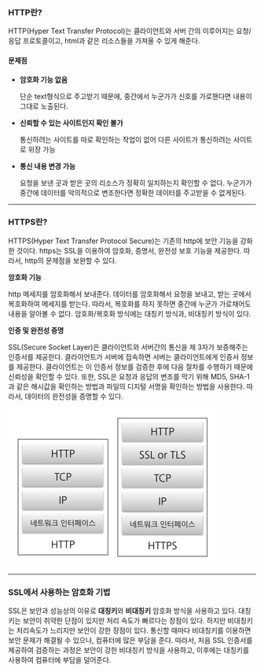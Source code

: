 ### HTTP란?

HTTP(Hyper Text Transfer Protocol)는 클라이언트와 서버 간의 이루어지는 요청/응답 프로토콜이고, html과 같은 리소스들을 가져올 수 있게 해준다.



#### 문제점

- **암호화 기능 없음**

  단순 text형식으로 주고받기 때문에, 중간에서 누군가가 신호를 가로챈다면 내용이 그대로 노출된다.

- **신뢰할 수 있는 사이트인지 확인 불가**

  통신하려는 사이트를 따로 확인하는 작업이 없어 다른 사이트가 통신하려는 사이트로 위장 가능

- **통신 내용 변경 가능**

  요청을 보낸 곳과 받은 곳의 리소스가 정확히 일치하는지 확인할 수 없다. 누군가가 중간에 데이터를 악의적으로 변조한다면 정확한 데이터를 주고받을 수 없게된다.



---

### HTTPS란?

HTTPS(Hyper Text Transfer Protocol Secure)는 기존의 http에 보안 기능을 강화한 것이다. https는 SSL을 이용하여 암호화, 증명서, 완전성 보호 기능을 제공한다. 따라서, http의 문제점을 보완할 수 있다.

 

**암호화 기능**

http 메세지를 암호화해서 보내준다. 데이터를 암호화해서 요청을 보내고, 받는 곳에서 복호화하여 메세지를 받는다. 따라서, 복호화를 하지 못하면 중간에 누군가 가로채어도 내용을 알아볼 수 없다. 암호화/복호화 방식에는 대칭키 방식과, 비대칭키 방식이 있다.

 

**인증 및 완전성 증명**

SSL(Secure Socket Layer)은 클라이언트와 서버간의 통신을 제 3자가 보증해주는 인증서를 제공한다. 클라이언트가 서버에 접속하면 서버는 클라이언트에게 인증서 정보를 제공한다. 클라이언트는 이 인증서 정보를 검증한 후에 다음 절차를 수행하기 때문에 신뢰성을 확인할 수 있다. 또한, SSL은 요청과 응답의 변조를 막기 위해 MD5, SHA-1과 같은 해시값을 확인하는 방법과 파일의 디지털 서명을 확인하는 방법을 사용한다. 따라서, 데이터의 완전성을 증명할 수 있다.



![](images/http-https.png)



---

### SSL에서 사용하는 암호화 기법

SSL은 보안과 성능상의 이유로 **대칭키**와 **비대칭키** 암호화 방식을 사용하고 있다. 대칭키는 보안이 취약한 단점이 있지만 처리 속도가 빠르다는 장점이 있다. 하지만 비대칭키는 처리속도가 느리지만 보안이 강한 장점이 있다. 통신할 때마다 비대칭키를 이용하면 보안 문제가 해결될 수 있으나, 컴퓨터에 많은 부담을 준다. 따라서, 처음 SSL 인증서를 제공하여 검증하는 과정은 보안이 강한 비대칭키 방식을 사용하고, 이후에는 대칭키를 사용하여 컴퓨터에 부담을 덜어준다.